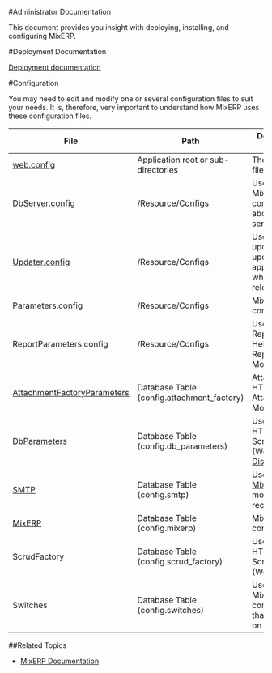 #Administrator Documentation

This document provides you insight with deploying, installing, and configuring MixERP.

#Deployment Documentation

[Deployment documentation](deployment/iis.md)

#Configuration

You may need to edit and modify one or several configuration files to suit your needs. It is, therefore,
very important to understand how MixERP uses these configuration files.

<table>
    <thead>
        <tr>
            <th>
                File
            </th>
            <th>
                Path
            </th>
            <th>
                Description/Related Module(s)
            </th>
        </tr>
    </thead>
    <tbody>
        <tr>
            <td>
                <a href="configs/web.config.md">web.config</a>
            </td>
            <td>
                Application root or sub-directories
            </td>
            <td>
                The main configuration file IIS server uses
            </td>
        </tr>
        <tr>
            <td>
                <a href="configs/db-server.config.md">DbServer.config</a>
            </td>
            <td>
                /Resource/Configs
            </td>
            <td>
                Used by several MixERP modules, contains information about your database server
            </td>
        </tr>
        <tr>
            <td>
                <a href="configs/updater.config.md">Updater.config</a>
            </td>
            <td>
                /Resource/Configs
            </td>
            <td>
                Used by MixERP updater module to update your application instance whenever a new ERP release is available.
            </td>
        </tr>
        <tr>
            <td>
                Parameters.config
            </td>
            <td>
                /Resource/Configs
            </td>
            <td>
                MixERP core configuration file
            </td>
        </tr>
        <tr>
            <td>
                ReportParameters.config
            </td>
            <td>
                /Resource/Configs
            </td>
            <td>
                Used by ReportingEngine HTML Helper (MVC) or ReportingEngine Module (WebForms)
            </td>
        </tr>
        <tr>
            <td>
                <a href="configs/attachment-factory-parameters.md">AttachmentFactoryParameters</a>
            </td>
            <td>
                Database Table (config.attachment_factory)
            </td>
            <td>
                AttachmentFactory HTML Helper (MVC) or AttachmentFactory Module (WebForms)
            </td>
        </tr>
        <tr>
            <td>
                <a href="configs/db-parameters.md">DbParameters</a>
            </td>
            <td>
                Database Table (config.db_parameters)
            </td>
            <td>
                Used by ScrudFactory HTML Helper (MVC) or ScrudFactory Module (WebForms) for
                <a href="../developer/scrud/display-fields.md">DisplayFields.</a>
            </td>
        </tr>
        <tr>
            <td>
                <a href="configs/smtp.md">SMTP</a>
            </td>
            <td>
                Database Table (config.smtp)                
            </td>
            <td>
                Used by <a href="../developer/core/messaging/index.md">MixERP.Net.Messaging</a> module for sending
                or receiving messages.
            </td>
        </tr>
        <tr>
            <td>
                <a href="configs/mixerp.md">MixERP</a>
            </td>
            <td>
                Database Table (config.mixerp)                
            </td>
            <td>
                MixERP core configuration file
            </td>
        </tr>
        <tr>
            <td>
                ScrudFactory
            </td>
            <td>
                Database Table (config.scrud_factory)                
            </td>
            <td>
                Used by ScrudFactory HTML Helper (MVC) or ScrudFactory Module (WebForms)
            </td>
        </tr>
        <tr>
            <td>
                Switches
            </td>
            <td>
                Database Table (config.switches)                
            </td>
            <td>
                Used by several MixERP modules, contains parameters that can be switched on (true) or off(false)
            </td>
        </tr>
    </tbody>
</table>


##Related Topics
* [MixERP Documentation](../index.md)